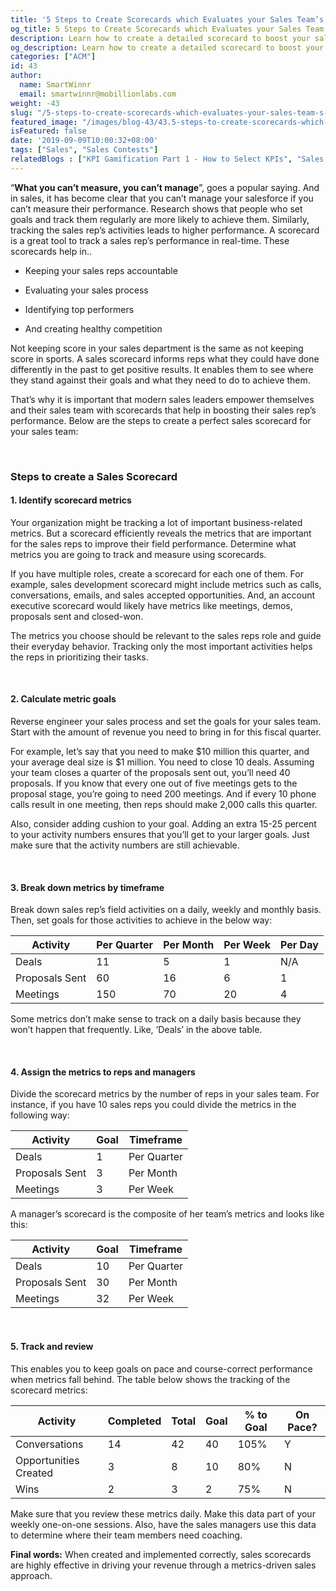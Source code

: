 ```yaml
---
title: '5 Steps to Create Scorecards which Evaluates your Sales Team’s Performance'
og_title: 5 Steps to Create Scorecards which Evaluates your Sales Team’s Performance
description: Learn how to create a detailed scorecard to boost your sales team's performance and increase revenue
og_description: Learn how to create a detailed scorecard to boost your sales team's performance and increase revenue
categories: ["ACM"]
id: 43
author:
  name: SmartWinnr
  email: smartwinnr@mobillionlabs.com
weight: -43
slug: "/5-steps-to-create-scorecards-which-evaluates-your-sales-team-s-performance"
featured_image: "/images/blog-43/43.5-steps-to-create-scorecards-which-evaluates-your-sales-team’s-performance.jpg"
isFeatured: false
date: '2019-09-09T10:00:32+08:00'
tags: ["Sales", "Sales Contests"]
relatedBlogs : ["KPI Gamification Part 1 - How to Select KPIs", "Sales Contest Part 1: The Secrets of Running a Successful Sales Contest", "11 Sales incentive ideas to keep your sales team motivated", "7 Sales Training Games that actually boost your sales team’s skills"]
---
```


“**What you can’t measure, you can’t manage**”, goes a popular saying. And in sales, it has become clear that you can’t manage your salesforce if you can’t measure their performance.  Research shows that people who set goals and track them regularly are more likely to achieve them. Similarly, tracking the sales rep’s activities leads to higher performance. A scorecard is a great tool to track a sales rep’s performance in real-time. These scorecards help in..

* Keeping your sales reps accountable

* Evaluating your sales process

* Identifying top performers

* And creating healthy competition

Not keeping score in your sales department is the same as not keeping score in sports. A sales scorecard informs reps what they could have done differently in the past to get positive results. It enables them to see where they stand against their goals and what they need to do to achieve them. 

That’s why it is important that modern sales leaders empower themselves and their sales team with scorecards that help in boosting their sales rep’s performance. Below are the steps to create a perfect sales scorecard for your sales team:

<br>

### **Steps to create a Sales Scorecard**

#### **1. Identify scorecard metrics**

Your organization might be tracking a lot of important business-related metrics. But a scorecard efficiently reveals the metrics that are important for the sales reps to improve their field performance. Determine what metrics you are going to track and measure using scorecards.

If you have multiple roles, create a scorecard for each one of them. For example, sales development scorecard might include metrics such as calls, conversations, emails, and sales accepted opportunities. And, an account executive scorecard would likely have metrics like meetings, demos, proposals sent and closed-won.

The metrics you choose should be relevant to the sales reps role and guide their everyday behavior. Tracking only the most important activities helps the reps in prioritizing their tasks.

<br>

#### **2. Calculate metric goals**

Reverse engineer your sales process and set the goals for your sales team. Start with the amount of revenue you need to bring in for this fiscal quarter.

For example, let’s say that you need to make $10 million this quarter, and your average deal size is $1 million. You need to close 10 deals. Assuming your team closes a quarter of the proposals sent out, you’ll need 40 proposals. If you know that every one out of five meetings gets to the proposal stage, you’re going to need 200 meetings. And if every 10 phone calls result in one meeting, then reps should make 2,000 calls this quarter.  

Also, consider adding cushion to your goal. Adding an extra 15-25 percent to your activity numbers ensures that you’ll get to your larger goals. Just make sure that the activity numbers are still achievable.

<br>

#### **3. Break down metrics by timeframe**

Break down sales rep’s field activities on a daily, weekly and monthly basis. Then, set goals for those activities to achieve in the below way:

<table class="table-bordered table-striped ml-margin-bottom10">
  <thead class="">
    <tr>
      <th class="padding5">Activity</th>
      <th class="padding5">Per Quarter</th>
      <th class="padding5">Per Month</th>
      <th class="padding5">Per Week</th>
      <th class="padding5">Per Day</th>
    </tr>
  </thead>
  <tbody class="">
    <tr>
      <td class="padding5">Deals</td>
      <td class="padding5">11</td>
      <td class="padding5">5</td>
      <td class="padding5">1</td>
      <td class="padding5">N/A</td>
    </tr>
    <tr>
      <td class="padding5">Proposals Sent</td>
      <td class="padding5">60</td>
      <td class="padding5">16</td>
      <td class="padding5">6</td>
      <td class="padding5">1</td>
    </tr><tr>
      <td class="padding5">Meetings</td>
      <td class="padding5">150</td>
      <td class="padding5">70</td>
      <td class="padding5">20</td>
      <td class="padding5">4</td>
    </tr>
  </tbody>
</table>

Some metrics don’t make sense to track on a daily basis because they won’t happen that frequently. Like, ‘Deals’ in the above table.

<br>

#### **4. Assign the metrics to reps and managers**

Divide the scorecard metrics by the number of reps in your sales team. For instance, if you have 10 sales reps you could divide the metrics in the following way:

<table class="table-bordered table-striped ml-margin-bottom10">
  <thead class="">
    <tr>
      <th class="padding5">Activity</th>
      <th class="padding5">Goal</th>
      <th class="padding5">Timeframe</th>
    </tr>
  </thead>
  <tbody class="">
    <tr>
      <td class="padding5">Deals</td>
      <td class="padding5">1</td>
      <td class="padding5">Per Quarter</td>
    </tr>
    <tr>
      <td class="padding5">Proposals Sent</td>
      <td class="padding5">3</td>
      <td class="padding5">Per Month</td>
    </tr><tr>
      <td class="padding5">Meetings</td>
      <td class="padding5">3</td>
      <td class="padding5">Per Week</td>
    </tr>
  </tbody>
</table>

A manager’s scorecard is the composite of her team’s metrics and looks like this:

<table class="table-bordered table-striped ml-margin-bottom10">
  <thead class="">
    <tr>
      <th class="padding5">Activity</th>
      <th class="padding5">Goal</th>
      <th class="padding5">Timeframe</th>
    </tr>
  </thead>
  <tbody class="">
    <tr>
      <td class="padding5">Deals</td>
      <td class="padding5">10</td>
      <td class="padding5">Per Quarter</td>
    </tr>
    <tr>
      <td class="padding5">Proposals Sent</td>
      <td class="padding5">30</td>
      <td class="padding5">Per Month</td>
    </tr><tr>
      <td class="padding5">Meetings</td>
      <td class="padding5">32</td>
      <td class="padding5">Per Week</td>
    </tr>
  </tbody>
</table>

<br>

#### **5. Track and review**

This enables you to keep goals on pace and course-correct performance when metrics fall behind. The table below shows the tracking of the scorecard metrics:

<table class="table-bordered table-striped ml-margin-bottom10">
  <thead class="">
    <tr>
      <th class="padding5">Activity</th>
      <th class="padding5">Completed</th>
      <th class="padding5">Total</th>
      <th class="padding5">Goal</th>
      <th class="padding5">% to Goal</th>
      <th class="padding5">On Pace?</th>
    </tr>
  </thead>
  <tbody class="">
    <tr>
      <td class="padding5">Conversations</td>
      <td class="padding5">14</td>
      <td class="padding5">42</td>
      <td class="padding5">40</td>
      <td class="padding5">105%</td>
      <td class="padding5">Y</td>
    </tr>
    <tr>
      <td class="padding5">Opportunities Created</td>
      <td class="padding5">3</td>
      <td class="padding5">8</td>
      <td class="padding5">10</td>
      <td class="padding5">80%</td>
      <td class="padding5">N</td>
    </tr><tr>
      <td class="padding5">Wins</td>
      <td class="padding5">2</td>
      <td class="padding5">3</td>
      <td class="padding5">2</td>
      <td class="padding5">75%</td>
      <td class="padding5">N</td>
    </tr>
  </tbody>
</table>

Make sure that you review these metrics daily. Make this data part of your weekly one-on-one sessions. Also, have the sales managers use this data to determine where their team members need coaching.

**Final words:** When created and implemented correctly, sales scorecards are highly effective in driving your revenue through a metrics-driven sales approach.
